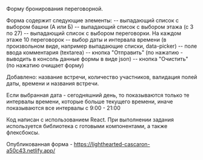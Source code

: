 Форму бронирования переговорной.

Форма содержит следующие элементы:
-- выпадающий список с выбором башни (А или Б)
-- выпадающий список с выбором этажа (с 3 по 27)
-- выпадающий список с выбором переговорки. На каждом этаже 10 переговорок
-- выбор даты и интервала времени (в произвольном виде, например выпадающие списки, data-picker)
-- поле ввода комментария (textarea)
-- кнопка "Отправить" (по нажатию - выводить в консоль данные формы в виде json)
-- кнопка "Очистить" (по нажатию очищает форму)

Добавлено: название встречи, количество участников, валидация полей даты, времени и названия встречи.

Если выбранная дата - сегодняшний день, то показываются только те интервалы времени, которые больше текущего времени, иначе показываются все интервалы с 9:00 - 21:00

Код написан с использованием React.
При выполнении задания используется библиотека с готовыми компонентами, а также флексбоксы.

Опубликованная форма - https://lighthearted-cascaron-a50c43.netlify.app/
